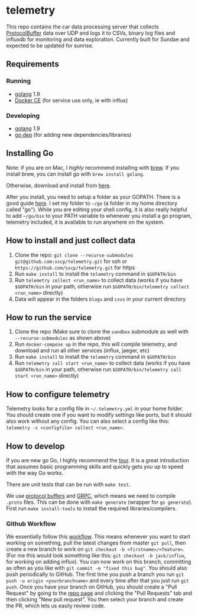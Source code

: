 # telemetry
This repo contains the car data processing server that collects [ProtocolBuffer](https://developers.google.com/protocol-buffers/) data over UDP and logs it to CSVs, binary log files and influxdb for monitoring and data exploration. Currently built for Sundae and expected to be updated for sunrise.

## Requirements
### Running
- [golang](https://golang.org/) 1.9
- [Docker CE](https://docs.docker.com/install/#cloud) (for service use only, ie with influx)

### Developing
- [golang](https://golang.org/) 1.9
- [go dep](https://github.com/golang/dep) (for adding new dependencies/libraries)

## Installing Go

Note: if you are on Mac, I *highly* recommend installing with [brew](https://brew.sh/). If you install brew, you can install go with `brew install golang`.

Otherwise, download and install from [here](https://golang.org/dl/).

After you install, you need to setup a folder as your GOPATH. There is a good guide [here](https://github.com/golang/go/wiki/SettingGOPATH). I set my folder to `~/go` (a folder in my home directory called "go"). While you are editing your shell config, it is also really helpful to add `~/go/bin` to your PATH variable to whenever you install a go program, telemetry included, it is available to run anywhere on the system.

## How to install and just collect data
1. Clone the repo: `git clone --recurse-submodules git@github.com:sscp/telemetry.git` for ssh or `https://github.com/sscp/telemetry.git` for https
2. Run `make install` to install the `telemetry` command in `$GOPATH/bin`
3. Run `telemetry collect <run_name>` to collect data (works if you have `$GOPATH/bin` in your path, otherwise run `$GOPATH/bin/telemetry collect <run_name>` directly)
4. Data will appear in the folders `blogs` and `csvs` in your current directory

## How to run the service
1. Clone the repo (Make sure to clone the `sandbox` submodule as well with `--recurse-submodules` as shown above)
2. Run `docker-compose up` in the repo, this will compile telemetry, and download and run all other services (influx, jaeger, etc)
3. Run `make install` to install the `telemetry` command in `$GOPATH/bin`
4. Run `telemetry call start <run_name>` to collect data (works if you have `$GOPATH/bin` in your path, otherwise run `$GOPATH/bin/telemetry call start <run_name>` directly)

## How to configure telemetry
Telemetry looks for a config file in `~/.telemetry.yml` in your home folder. You should create one if you want to modify settings like ports, but it should also work without any config. You can also select a config like this: `telemetry -c <configfile> collect <run_name>`.

## How to develop
If you are new go Go, I highly recommend the [tour](https://tour.golang.org). It is a great introduction that assumes basic programming skills and quickly gets you up to speed with the way Go works.

There are unit tests that can be run with `make test`.

We use [protocol buffers](https://developers.google.com/protocol-buffers/) and [GRPC](https://grpc.io/), which means we need to compile `.proto` files. This can be done with `make generate` (wrapper for `go generate`). First run `make install-tools` to install the required libraries/compilers.

### Github Workflow
We essentially follow this [workflow](https://guides.github.com/introduction/flow/). This means whenever you want to start working on something, pull the latest changes from master `git pull`, then create a new branch to work on `git checkout -b <firstname>/<feature>`. (For me this would look something like this: `git checkout -b jack/influx`, for working on adding influx). You can now work on this branch, committing as often as you like with `git commit -m "fixed this bug"`. You should also push periodically to GitHub. The first time you push a branch you run `git push -u origin <yourbranchname>` and every time after that you just run `git push`. Once you have your branch on GitHub, you should create a "Pull Request" by going to the [repo page](https://github.com/sscp/telemetry/) and clicking the "Pull Requests" tab and then clicking "New pull request". You then select your branch and create the PR, which lets us easily review code.

